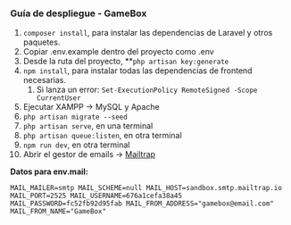 
<h3>Guía de despliegue - GameBox</h3>

1. `composer install`, para instalar las dependencias de Laravel y otros paquetes.
2. Copiar .env.example dentro del proyecto como .env
3. Desde la ruta del proyecto, **`php artisan key:generate`
4. `npm install`, para instalar todas las dependencias de frontend necesarias.
    1. Si lanza un error: `Set-ExecutionPolicy RemoteSigned -Scope CurrentUser`
5. Ejecutar XAMPP → MySQL y Apache
6. `php artisan migrate --seed`
7. `php artisan serve`, en una terminal
8. `php artisan queue:listen`, en otra terminal
9. `npm run dev`, en otra terminal
10. Abrir el gestor de emails → [Mailtrap](https://mailtrap.io/signin)

<strong>Datos para env.mail:</strong>

`MAIL_MAILER=smtp
MAIL_SCHEME=null
MAIL_HOST=sandbox.smtp.mailtrap.io
MAIL_PORT=2525
MAIL_USERNAME=676a1cefa38a45
MAIL_PASSWORD=fc52fb92d95fab
MAIL_FROM_ADDRESS="gamebox@email.com"
MAIL_FROM_NAME="GameBox"`
